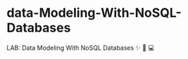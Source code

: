 # data-Modeling-With-NoSQL-Databases
LAB: Data Modeling With NoSQL Databases :sparkles: :dizzy: :computer:
